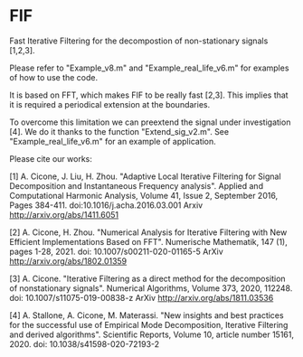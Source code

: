 # FIF
Fast Iterative Filtering for the decompostion of non-stationary signals [1,2,3].

Please refer to "Example_v8.m" and "Example_real_life_v6.m" for examples of how to use the code.

It is based on FFT, which makes FIF to be really fast [2,3].
This implies that it is required a periodical extension at the boundaries.

To overcome this limitation we can preextend the signal under investigation [4].
We do it thanks to the function "Extend_sig_v2.m". 
See "Example_real_life_v6.m" for an example of application.

Please cite our works: 

[1] A. Cicone, J. Liu, H. Zhou. "Adaptive Local Iterative Filtering 
    for Signal Decomposition and Instantaneous Frequency analysis". 
    Applied and Computational Harmonic Analysis, Volume 41, Issue 2, 
    September 2016, Pages 384-411. doi:10.1016/j.acha.2016.03.001 
    Arxiv http://arxiv.org/abs/1411.6051

[2] A. Cicone, H. Zhou. "Numerical Analysis for Iterative Filtering with 
    New Efficient Implementations Based on FFT". Numerische Mathematik, 147 (1), pages 1-28, 2021.
    doi: 10.1007/s00211-020-01165-5
    ArXiv http://arxiv.org/abs/1802.01359

[3] A. Cicone. "Iterative Filtering as a direct method for the decomposition 
    of nonstationary signals". Numerical Algorithms, Volume 373, 2020,  112248. 
    doi: 10.1007/s11075-019-00838-z
    ArXiv http://arxiv.org/abs/1811.03536
 
 [4] A. Stallone, A. Cicone, M. Materassi. "New insights and best practices 
     for the successful use of Empirical Mode Decomposition, Iterative Filtering 
     and derived algorithms". Scientific Reports, Volume 10, article number 15161, 2020. 
     doi: 10.1038/s41598-020-72193-2
 
 
